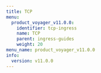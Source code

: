 ```yaml
---
title: TCP
menu:
  product_voyager_v11.0.0:
    identifier: tcp-ingress
    name: TCP
    parent: ingress-guides
    weight: 20
menu_name: product_voyager_v11.0.0
info:
  version: v11.0.0
---
```


